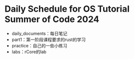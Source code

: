 # Daily Schedule for OS Tutorial Summer of Code 2024

- daily_documents：每日笔记
- part1：第一阶段课程要求的rust的学习
- practice：自己的一些小练习
- labs：rCore的lab